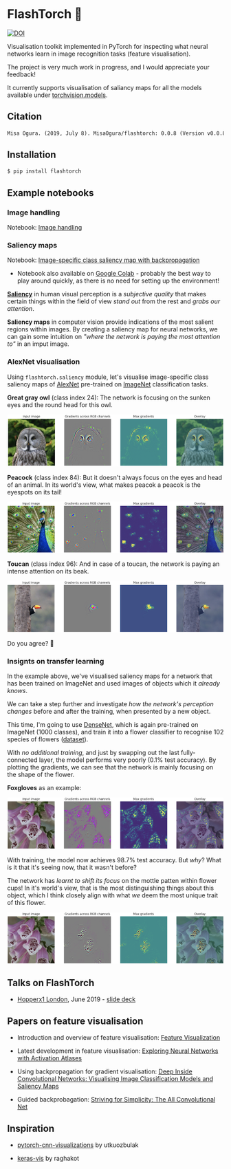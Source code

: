 # FlashTorch :flashlight:

[![DOI](https://zenodo.org/badge/177140934.svg)](https://zenodo.org/badge/latestdoi/177140934)

Visualisation toolkit implemented in PyTorch for inspecting what neural networks learn in image recognition tasks (feature visualisation).

The project is very much work in progress, and I would appreciate your feedback!

It currently supports visualisation of saliancy maps for all the models available under [torchvision.models](https://pytorch.org/docs/stable/torchvision/models.html).

## Citation

```txt
Misa Ogura. (2019, July 8). MisaOgura/flashtorch: 0.0.8 (Version v0.0.8). Zenodo. http://doi.org/10.5281/zenodo.3271410
```

## Installation

```bash
$ pip install flashtorch
```

## Example notebooks

### Image handling

Notebook: [Image handling](./examples/image_handling.ipynb)

### Saliency maps

Notebook: [Image-specific class saliency map with backpropagation](./examples/visualise_saliency_with_backprop.ipynb)

  - Notebook also available on [Google Colab](https://colab.research.google.com/github/MisaOgura/flashtorch/blob/master/examples/visualise_saliency_with_backprop_colab.ipynb) - probably the best way to play around quickly, as there is no need for setting up the environment!

**[Saliency](https://en.wikipedia.org/wiki/Salience_(neuroscience))** in human visual perception is a _subjective quality_ that makes certain things within the field of view _stand out_ from the rest and _grabs our attention_.

**Saliency maps** in computer vision provide indications of the most salient regions within images. By creating a saliency map for neural networks, we can gain some intuition on _"where the network is paying the most attention to"_ in an imput image.

### AlexNet visualisation

Using `flashtorch.saliency` module, let's visualise image-specific class saliency maps of [AlexNet](https://arxiv.org/abs/1404.5997) pre-trained on [ImageNet](http://www.image-net.org/) classification tasks.

**Great gray owl** (class index 24):
The network is focusing on the sunken eyes and the round head for this owl.

![Saliency map of great grey owl in Alexnet](examples/images/alexnet_great_grey_owl.png)

**Peacock** (class index 84):
But it doesn't always focus on the eyes and head of an animal. In its world's view, what makes peacok a peacok is the eyespots on its tail!

![Saliency map of peacock in Alexnet](examples/images/alexnet_peacock.png)

**Toucan** (class index 96):
And in case of a toucan, the network is paying an intense attention on its beak.

![Saliency map of tucan in Alexnet](examples/images/alexnet_tucan.png)

Do you agree? :robot:

### Insignts on transfer learning

In the example above, we've visualised saliency maps for a network that has been trained on ImageNet and used images of objects which it _already knows_.

We can take a step further and investigate _how the network's perception changes_ before and after the training, when presented by a new object.

This time, I'm going to use [DenseNet](https://arxiv.org/abs/1608.06993), which is again pre-trained on ImageNet (1000 classes), and train it into a flower classifier to recognise 102 species of flowers ([dataset](http://www.robots.ox.ac.uk/~vgg/data/flowers/102/index.html)).

With _no additional training_, and just by swapping out the last fully-connected layer, the model performs very poorly (0.1% test accuracy). By plotting the gradients, we can see that the network is mainly focusing on the shape of the flower.

**Foxgloves** as an example:

![Transfer learning pre](examples/images/transfer_learning_pre.png)

With training, the model now achieves 98.7% test accuracy. But _why_? What is it that it's seeing now, that it wasn't before?

The network has _learnt to shift its focus_ on the mottle patten within flower cups! In it's world's view, that is the most distinguishing things about this object, which I think closely align with what _we_ deem the most unique trait of this flower.

![Transfer learning post](examples/images/transfer_learning_post.png)

## Talks on FlashTorch

- [Hopperx1 London](http://www.cvent.com/events/hopperx1-london/agenda-e7d0f2fa5e9d46cf88fd8c322ae1290b.aspx), June 2019 - [slide deck](https://misaogura.github.io/flashtorch/presentations/Hopperx1London)

## Papers on feature visualisation

- Introduction and overview of feature visualisation: [Feature Visualization](https://distill.pub/2017/feature-visualization/)

- Latest development in feature visualisation: [Exploring Neural Networks with Activation Atlases](https://distill.pub/2019/activation-atlas/)

- Using backpropagation for gradient visualisation: [Deep Inside Convolutional Networks: Visualising Image Classification Models and Saliency Maps](https://arxiv.org/pdf/1312.6034.pdf)

- Guided backprobagation: [Striving for Simplicity: The All Convolutional Net](https://arxiv.org/pdf/1412.6806.pdf)

## Inspiration

- [pytorch-cnn-visualizations](https://github.com/utkuozbulak/pytorch-cnn-visualizations) by utkuozbulak

- [keras-vis](https://github.com/raghakot/keras-vis) by raghakot
